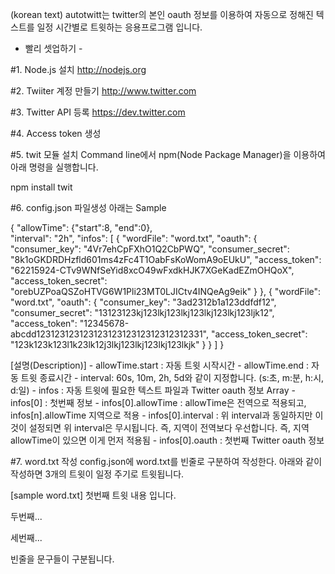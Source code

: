 (korean text)
autotwitt는 twitter의 본인 oauth 정보를 이용하여 자동으로 정해진 텍스트를 일정 시간별로 트윗하는 응용프로그램 입니다.

- 빨리 셋업하기 -

#1. Node.js 설치
http://nodejs.org

#2. Twiiter 계정 만들기
http://www.twitter.com

#3. Twitter API 등록
https://dev.twitter.com

#4. Access token 생성

#5. twit 모듈 설치
Command line에서 npm(Node Package Manager)을 이용하여 아래 명령을 실행합니다.

  npm install twit

#6. config.json 파일생성
  아래는 Sample

{
	"allowTime": {"start":8, "end":0},	
	"interval": "2h",
	"infos":
	[
		{
			"wordFile": "word.txt",
			"oauth": {
				"consumer_key": "4Vr7ehCpFXhO1Q2CbPWQ",
				"consumer_secret": "8k1oGKDRDHzfld601ms4zFc4T1OabFsKoWomA9oEUkU",
				"access_token": "62215924-CTv9WNfSeYid8xcO49wFxdkHJK7XGeKadEZmOHQoX",
				"access_token_secret": "orebUZPoaQSZoHTVG6W1Pli23MT0LJICtv4INQeAg9eik"
			}
		},
		{
			"wordFile": "word.txt",
			"oauth": {
				"consumer_key": "3ad2312b1a123ddfdf12",
				"consumer_secret": "13123123kj123lkj123lkj123lkj123lkj123ljk12",
				"access_token": "12345678-abcdd12312312312312312312312312312312331",
				"access_token_secret": "123k123k123l1k23lk12j3lkj123lkj123lkj123lkjk"
			}
		}
	]
}

[설명(Description)]
	- allowTime.start : 자동 트윗 시작시간
	- allowTime.end : 자동 트윗 종료시간
	- interval: 60s, 10m, 2h, 5d와 같이 지정합니다. (s:초, m:분, h:시, d:일)
	- infos : 자동 트윗에 필요한 텍스트 파일과 Twitter oauth 정보 Array
	- infos[0] : 첫번째 정보 
	- infos[0].allowTime : allowTime은 전역으로 적용되고, infos[n].allowTime 지역으로 적용
	- infos[0].interval : 위 interval과 동일하지만 이것이 설정되면 위 interval은 무시됩니다. 즉, 지역이 전역보다 우선합니다.
		즉, 지역 allowTime이 있으면 이게 먼저 적용됨
	- infos[0].oauth : 첫번째 Twitter oauth 정보

#7. word.txt 작성
config.json에 word.txt를 빈줄로 구분하여 작성한다.
아래와 같이 작성하면 3개의 트윗이 일정 주기로 트윗됩니다.

[sample word.txt]
첫번째 트윗 내용
입니다.

두번째...

세번째...

빈줄을 문구들이 구분됩니다.
